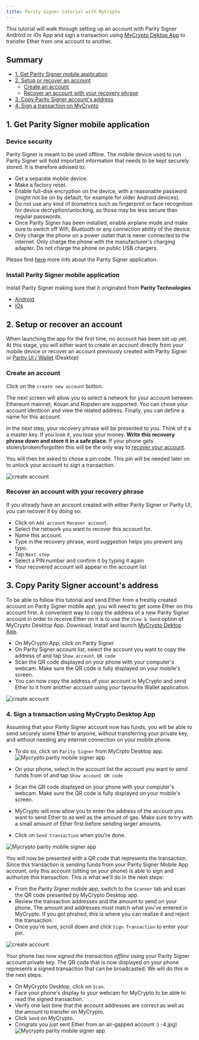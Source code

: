 ```yaml
---
title: Parity Signer tutorial with MyCrypto
---
```



This tutorial will walk through setting up an account with Parity Signer Android or iOs App and sign a transaction using [MyCrypto Dektop App](https://download.mycrypto.com/) to transfer Ether from one account to another.

## Summary
- [1. Get Parity Signer mobile application](#1-get-parity-signer-mobile-application)
- [2. Setup or recover an account](#2-setup-or-recover-an-account)
  - [Create an account](#create-an-account)
  - [Recover an account with your recovery phrase](#recover-an-account-with-your-recovery-phrase)
- [3. Copy Parity Signer account's address](#3-copy-parity-signer-accounts-address)
- [4. Sign a transaction on MyCrypto](#4-sign-a-transaction-using-mycrypto-desktop-app)


## 1. Get Parity Signer mobile application

### Device security
Parity Signer is meant to be used offline. The mobile device used to run Parity Signer will hold important information that needs to be kept securely stored. It is therefore advised to:
- Get a separate mobile device.
- Make a factory reset.
- Enable full-disk encryption on the device, with a reasonable password (might not be on by default, for example for older Android devices).
- Do not use any kind of biometrics such as fingerprint or face recognition for device decryption/unlocking, as those may be less secure than regular passwords.
- Once Parity Signer has been installed, enable airplane mode and make sure to switch off Wifi, Bluetooth or any connection ability of the device.
- Only charge the phone on a power outlet that is never connected to the internet. Only charge the phone with the manufacturer's charging adapter. Do not charge the phone on public USB chargers.

Please find [here](Parity-Signer-Mobile-App) more info about the Parity Signer application.

### Install Parity Signer mobile application

Install Parity Signer making sure that it originated from **Parity Technologies**
- [Android](https://play.google.com/store/apps/details?id=com.nativesigner)
- [iOs](https://itunes.apple.com/us/app/parity-signer/id1218174838)


## 2. Setup or recover an account
When launching the app for the first time, no account has been set up yet. At this stage, you will either want to create an account directly from your mobile device or recover an account previously created with Parity Signer or [Parity UI / Wallet](https://wiki.parity.io/Parity-Wallet) (Desktop)
 
### Create an account
 
Click on the `create new account` button.

The next screen will allow you to select a network for your account between Ethereum mainnet, Kovan and Ropsten are supported.
You can chose your account identicon and view the related address.
Finally, you can define a name for this account.

In the next step, your recovery phrase will be presented to you. Think of it a a master key. If you lose it, you lose your money.
**Write this recovery phrase down and store it in a safe place**.
If your phone gets stolen/broken/forgotten this will be the only way to [recover your account](#recover-an-account-with-your-recovery-phrase).

You will then be asked to chose a pin code. This pin will be needed later on to unlock your account to sign a transaction.

![create account](images/Parity-Signer-android-0.png)


### Recover an account with your recovery phrase

If you already have an account created with either Parity Signer or Parity UI, you can recover it by doing so:
- Click on `Add account`  `Recover account`.
- Select the network you want to recover this account for.
- Name this account.
- Type in the recovery phrase, word suggestion helps you prevent any typo.
- Tap `Next step`
- Select a PIN number and confirm it by typing it again
- Your recovered account will appear in the account list

## 3. Copy Parity Signer account's address

To be able to follow this tutorial and send Ether from a freshly created account on Parity Signer mobile app, you will need to get some Ether on this account first. A convenient way to copy the address of a new Parity Signer account in order to receive Ether on it is to use the `View & Send` option of MyCrypto Desktop App. Download, install and launch [MyCrypto Dektop App](https://download.mycrypto.com/).

- On MyCrypto App, click on Parity Signer
- On Parity Signer account list, select the account you want to copy the address of and tap `Show account QR code`
- Scan the QR code displayed on your phone with your computer's webcam. Make sure the QR code is fully displayed on your mobile's screen.
- You can now copy the address of your account in MyCrypto and send Ether to it from another account using your favourite Wallet application.

![create account](images/Parity-Signer-android-copy-address.gif)

### 4. Sign a transaction using MyCrypto Desktop App

Assuming that your Parity Signer account now has funds, you will be able to send securely some Ether to anyone, without transferring your private key, and without needing any internet connection on your mobile phone.

- To do so, click on `Parity Signer` from MyCrpto Desktop app.
![Mycrypto parity mobile signer app](images/MyCrypto-Parity-Signer-1.jpg)

- On your phone, select in the account list the account you want to send funds from of and tap `Show account QR code`
- Scan the QR code displayed on your phone with your computer's webcam. Make sure the QR code is fully displayed on your mobile's screen.
- MyCrypto will now allow you to enter the address of the account you want to send Ether to as well as the amount of gas. Make sure to try with a small amount of Ether first before sending larger amounts.
- Click on `Send transaction` when you're done.

![Mycrypto parity mobile signer app](images/MyCrypto-Parity-Signer-2.jpg)

You will now be presented with a QR code that represents the transaction. Since this transaction is sending funds from your Parity Signer Mobile App account, only this account (sitting on your phone) is able to sign and authorize this transaction. This is what we'll do in the next steps:
- From the Parity Signer mobile app, switch to the `Scanner` tab and scan the QR code presented by MyCrypto Desktop app.
- Review the transaction addresses and the amount to send on your phone. The amount and addresses must match what you've entered in MyCrypto. If you got phished, this is where you can realize it and reject the transaction.
- Once you're sure, scroll down and click `Sign Transaction` to enter your pin.

![create account](images/Parity-Signer-android-1.png)

Your phone has now *signed the transaction offline* using your Parity Signer account private key. The QR code that is now displayed on your phone represents a signed transaction that can be broadcasted. We will do this in the next steps:
- On MyCrypto Desktop, click on `Scan`.
- Face your phone's display to your webcam for MyCrypto to be able to read the signed transaction.
- Verify one last time that the account addresses are correct as well as the amount to transfer on MyCrypto.
- Click `Send` on MyCrypto.
- Congrats you just sent Ether from an air-gapped account :)
-4.jpg)
![Mycrypto parity mobile signer app](images/MyCrypto-Parity-Signer-4.jpg)
